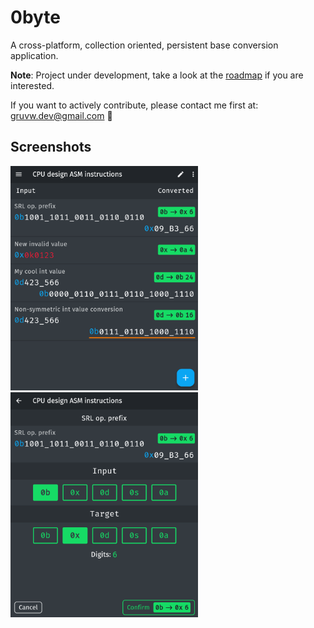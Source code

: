 # 0byte

A cross-platform, collection oriented, persistent base conversion application.

**Note**: Project under development, take a look at the [roadmap](roadmap.md) if you are interested.

If you want to actively contribute, please contact me first at: gruvw.dev@gmail.com 🚀

## Screenshots

<div>
  <img src="docs/img/conversion.png" alt="Conversion page" width="300px">
  <img src="docs/img/edit.png" alt="Edition page" width="300px">
</div>
